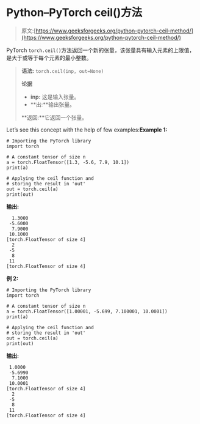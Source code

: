 # Python–PyTorch ceil()方法

> 原文:[https://www.geeksforgeeks.org/python-pytorch-ceil-method/](https://www.geeksforgeeks.org/python-pytorch-ceil-method/)

PyTorch `torch.ceil()`方法返回一个新的张量，该张量具有输入元素的上限值，是大于或等于每个元素的最小整数。

> **语法:** `torch.ceil(inp, out=None)`
> 
> **论据**
> 
> *   **inp:** 这是输入张量。
> *   **出:**输出张量。
> 
> **返回:**它返回一个张量。

Let’s see this concept with the help of few examples:**Example 1:**

```
# Importing the PyTorch library 
import torch 

# A constant tensor of size n
a = torch.FloatTensor([1.3, -5.6, 7.9, 10.1])
print(a)

# Applying the ceil function and 
# storing the result in 'out'
out = torch.ceil(a)
print(out)
```

**输出:**

```
  1.3000
 -5.6000
  7.9000
 10.1000
[torch.FloatTensor of size 4]
  2
 -5
  8
 11
[torch.FloatTensor of size 4]

```

**例 2:**

```
# Importing the PyTorch library 
import torch 

# A constant tensor of size n
a = torch.FloatTensor([1.00001, -5.699, 7.100001, 10.0001])
print(a)

# Applying the ceil function and 
# storing the result in 'out'
out = torch.ceil(a)
print(out) 
```

**输出:**

```
 1.0000
 -5.6990
  7.1000
 10.0001
[torch.FloatTensor of size 4]
  2
 -5
  8
 11
[torch.FloatTensor of size 4]

```